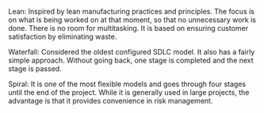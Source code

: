 Lean: Inspired by lean manufacturing practices and principles. The focus is on what is being worked on at that moment, so that no unnecessary work is done. There is no room for multitasking. It is based on ensuring customer satisfaction by eliminating waste.

Waterfall: Considered the oldest configured SDLC model. It also has a fairly simple approach. Without going back, one stage is completed and the next stage is passed.

Spiral: It is one of the most flexible models and goes through four stages until the end of the project. While it is generally used in large projects, the advantage is that it provides convenience in risk management.
